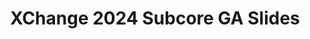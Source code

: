 ---
title: XChange 2024 Subcore GA Slides
redirect_to: https://drive.google.com/drive/folders/1RAsJmAJJxihpc3A44opV5tgt3zzL20Ul?usp=sharing
redirect_from: 
  - /XC24SubcoreGASlides
  - /xc24subcoregaslides
---